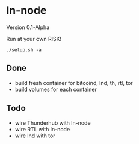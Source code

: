 # ln-node

Version 0.1-Alpha

Run at your own RISK!

```
./setup.sh -a
```

## Done

* build fresh container for bitcoind, lnd, th, rtl, tor
* build volumes for each container

## Todo

* wire Thunderhub with ln-node
* wire RTL with ln-node
* wire lnd with tor
